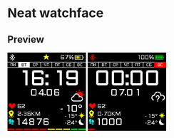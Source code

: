 
# Neat watchface

## Preview
![Статичное изображение](https://github.com/aboldyrev/neat-watchface/raw/master/img/neat_packed_static.png)
![Анимация](https://github.com/aboldyrev/neat-watchface/raw/master/img/neat_packed_animated.gif)
